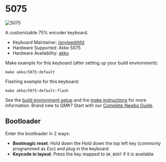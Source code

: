 # 5075
![5075](https://github.com/jonylee1986/qmk_firmware_master/assets/108282809/b4a560da-15ed-414c-a067-e778c4ced761)

A customizable 75% encoder keyboard.

* Keyboard Maintainer: [jonylee@hfd](https://github.com/jonylee1986)
* Hardware Supported: Akko 5075
* Hardware Availability: [akko](https://www.akkogear.com/)

Make example for this keyboard (after setting up your build environment):

    make akko/5075:default

Flashing example for this keyboard:

    make akko/5075:default:flash
    
See the [build environment setup](https://docs.qmk.fm/#/getting_started_build_tools) and the [make instructions](https://docs.qmk.fm/#/getting_started_make_guide) for more information. Brand new to QMK? Start with our [Complete Newbs Guide](https://docs.qmk.fm/#/newbs).

## Bootloader

Enter the bootloader in 2 ways:

* **Bootmagic reset**: Hold down the Hold down the top left key (commonly programmed as *Esc*) and plug in the keyboard
* **Keycode in layout**: Press the key mapped to `QK_BOOT` if it is available
